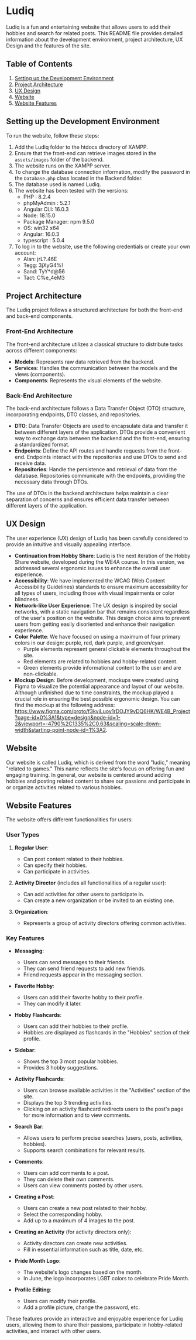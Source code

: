 # Ludiq

Ludiq is a fun and entertaining website that allows users to add their hobbies and search for related posts. This README file provides detailed information about the development environment, project architecture, UX Design and the features of the site.

## Table of Contents

1. [Setting up the Development Environment](#setting-up-the-development-environment)
2. [Project Architecture](#project-architecture)
3. [UX Design](#ux-design)
4. [Website](#website)
5. [Website Features](#website-features)

## Setting up the Development Environment

To run the website, follow these steps:

1. Add the Ludiq folder to the htdocs directory of XAMPP.
2. Ensure that the front-end can retrieve images stored in the `assets/images` folder of the backend.
3. The website runs on the XAMPP server.
4. To change the database connection information, modify the password in the `Database.php` class located in the Backend folder.
5. The database used is named Ludiq.
6. The website has been tested with the versions:
	- PHP : 8.2.4 
	- phpMyAdmin : 5.2.1
	- Angular CLI: 16.0.3
	- Node: 18.15.0
	- Package Manager: npm 9.5.0
	- OS: win32 x64
	- Angular: 16.0.3
	- typescript : 5.0.4
7. To log in to the website, use the following credentials or create your own account:
	- Alan: jrL?.46E
	- Tegg: 3jXyG4%!
	- Sand: TyY*d@56
	- Tact: C%e_4eM3

## Project Architecture

The Ludiq project follows a structured architecture for both the front-end and back-end components.

### Front-End Architecture

The front-end architecture utilizes a classical structure to distribute tasks across different components:

- **Models**: Represents raw data retrieved from the backend.
- **Services**: Handles the communication between the models and the views (components).
- **Components**: Represents the visual elements of the website.

### Back-End Architecture

The back-end architecture follows a Data Transfer Object (DTO) structure, incorporating endpoints, DTO classes, and repositories.

- **DTO**: Data Transfer Objects are used to encapsulate data and transfer it between different layers of the application. DTOs provide a convenient way to exchange data between the backend and the front-end, ensuring a standardized format.
- **Endpoints**: Define the API routes and handle requests from the front-end. Endpoints interact with the repositories and use DTOs to send and receive data.
- **Repositories**: Handle the persistence and retrieval of data from the database. Repositories communicate with the endpoints, providing the necessary data through DTOs.

The use of DTOs in the backend architecture helps maintain a clear separation of concerns and ensures efficient data transfer between different layers of the application.

## UX Design

The user experience (UX) design of Ludiq has been carefully considered to provide an intuitive and visually appealing interface. 

- **Continuation from Hobby Share**: Ludiq is the next iteration of the Hobby Share website, developed during the WE4A course. In this version, we addressed several ergonomic issues to enhance the overall user experience.
- **Accessibility**: We have implemented the WCAG (Web Content Accessibility Guidelines) standards to ensure maximum accessibility for all types of users, including those with visual impairments or color blindness.
- **Network-like User Experience**: The UX design is inspired by social networks, with a static navigation bar that remains consistent regardless of the user's position on the website. This design choice aims to prevent users from getting easily disoriented and enhance their navigation experience.
- **Color Palette**: We have focused on using a maximum of four primary colors in our design: purple, red, dark purple, and green/cyan.
  - Purple elements represent general clickable elements throughout the site.
  - Red elements are related to hobbies and hobby-related content.
  - Green elements provide informational content to the user and are non-clickable.
- **Mockup Design**: Before development, mockups were created using Figma to visualize the potential appearance and layout of our website. Although unfinished due to time constraints, the mockup played a crucial role in ensuring the best possible ergonomic design. You can find the mockup at the following address: https://www.figma.com/proto/f3kviLuoy1rDOJY9vDQ6HK/WE4B_Project?page-id=0%3A1&type=design&node-id=1-2&viewport=-4790%2C1335%2C0.63&scaling=scale-down-width&starting-point-node-id=1%3A2.

## Website

Our website is called Ludiq, which is derived from the word "ludic," meaning "related to games." This name reflects the site's focus on offering fun and engaging training. In general, our website is centered around adding hobbies and posting related content to share our passions and participate in or organize activities related to various hobbies.

## Website Features

The website offers different functionalities for users:

### User Types

1. **Regular User**:
   - Can post content related to their hobbies.
   - Can specify their hobbies.
   - Can participate in activities.

2. **Activity Director** (includes all functionalities of a regular user):
   - Can add activities for other users to participate in.
   - Can create a new organization or be invited to an existing one.

3. **Organization**:
   - Represents a group of activity directors offering common activities.

### Key Features

- **Messaging**:
  - Users can send messages to their friends.
  - They can send friend requests to add new friends.
  - Friend requests appear in the messaging section.

- **Favorite Hobby**:
  - Users can add their favorite hobby to their profile.
  - They can modify it later.

- **Hobby Flashcards**:
  - Users can add their hobbies to their profile.
  - Hobbies are displayed as flashcards in the "Hobbies" section of their profile.

- **Sidebar**:
  - Shows the top 3 most popular hobbies.
  - Provides 3 hobby suggestions.

- **Activity Flashcards**:
  - Users can browse available activities in the "Activities" section of the site.
  - Displays the top 3 trending activities.
  - Clicking on an activity flashcard redirects users to the post's page for more information and to view comments.

- **Search Bar**:
  - Allows users to perform precise searches (users, posts, activities, hobbies).
  - Supports search combinations for relevant results.

- **Comments**:
  - Users can add comments to a post.
  - They can delete their own comments.
  - Users can view comments posted by other users.

- **Creating a Post**:
  - Users can create a new post related to their hobby.
  - Select the corresponding hobby.
  - Add up to a maximum of 4 images to the post.

- **Creating an Activity** (for activity directors only):
  - Activity directors can create new activities.
  - Fill in essential information such as title, date, etc.

- **Pride Month Logo**:
  - The website's logo changes based on the month.
  - In June, the logo incorporates LGBT colors to celebrate Pride Month.

- **Profile Editing**:
  - Users can modify their profile.
  - Add a profile picture, change the password, etc.

These features provide an interactive and enjoyable experience for Ludiq users, allowing them to share their passions, participate in hobby-related activities, and interact with other users.
